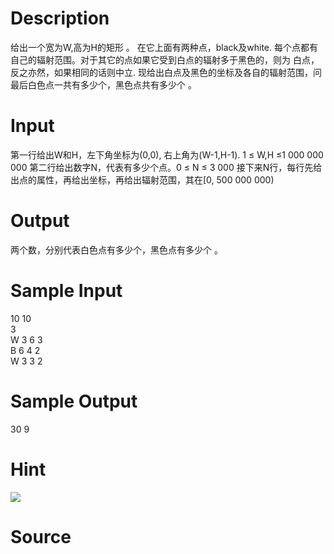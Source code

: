 
# Description

<div class="content">给出一个宽为W,高为H的矩形 。
在它上面有两种点，black及white.
每个点都有自己的辐射范围。对于其它的点如果它受到白点的辐射多于黑色的，则为
白点，反之亦然，如果相同的话则中立.
现给出白点及黑色的坐标及各自的辐射范围，问最后白色点一共有多少个，黑色点共有多少个 。</div>

# Input

<div class="content">第一行给出W和H，左下角坐标为(0,0), 右上角为(W-1,H-1).
1 ≤ W,H ≤1 000 000 000
第二行给出数字N，代表有多少个点。0 ≤ N ≤ 3 000
接下来N行，每行先给出点的属性，再给出坐标，再给出辐射范围，其在[0, 500 000 000)
</div>

# Output

<div class="content">两个数，分别代表白色点有多少个，黑色点有多少个 。</div>

# Sample Input

<div class="content"><span class="sampledata">10 10<br/>
3<br/>
W 3 6 3<br/>
B 6 4 2<br/>
W 3 3 2</span></div>

# Sample Output

<div class="content"><span class="sampledata">30 9<br/>
</span></div>

# Hint

<div class="content"><p><img border="0" src="/source/bzoj/1392/img/aHR0cHM6Ly9seWRzeS5jb20vSnVkZ2VPbmxpbmUvaW1hZ2VzLzEzOTIuanBn.jpg"/></p></div>

# Source

<div class="content"><p><a href="problemset.php?search="></a></p></div>


